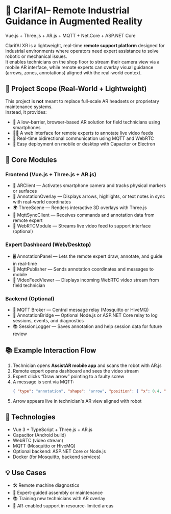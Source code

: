 # 🧠 ClarifAI– Remote Industrial Guidance in Augmented Reality  
Vue.js + Three.js + AR.js + MQTT + Net.Core + ASP.NET Core

ClarifAI XR is a lightweight, real-time **remote support platform** designed for industrial environments where operators need expert assistance to solve robotic or mechanical issues.  
It enables technicians on the shop floor to stream their camera view via a mobile AR interface, while remote experts can overlay visual guidance (arrows, zones, annotations) aligned with the real-world context.

## 🎯 Project Scope (Real-World + Lightweight)

This project is **not** meant to replace full-scale AR headsets or proprietary maintenance systems.  
Instead, it provides:
- 📱 A low-barrier, browser-based AR solution for field technicians using smartphones
- 🧑‍💻 A web interface for remote experts to annotate live video feeds
- 🔁 Real-time bidirectional communication using MQTT and WebRTC
- 🔧 Easy deployment on mobile or desktop with Capacitor or Electron

## 🧩 Core Modules

### Frontend (Vue.js + Three.js + AR.js)
- 🎥 ARClient — Activates smartphone camera and tracks physical markers or surfaces
- 🧭 AnnotationOverlay — Displays arrows, highlights, or text notes in sync with real-world coordinates
- 🌍 ThreeScene — Renders interactive 3D overlays with Three.js
- 📡 MqttSyncClient — Receives commands and annotation data from remote expert
- 🧩 WebRTCModule — Streams live video feed to support interface (optional)

### Expert Dashboard (Web/Desktop)
- 🖥 AnnotationPanel — Lets the remote expert draw, annotate, and guide in real-time
- 📡 MqttPublisher — Sends annotation coordinates and messages to mobile
- 🎥 VideoFeedViewer — Displays incoming WebRTC video stream from field technician

### Backend (Optional)
- 💬 MQTT Broker — Central message relay (Mosquitto or HiveMQ)
- 🧠 AnnotationBridge — Optional Node.js or ASP.NET Core relay to log sessions, events, and diagnostics
- 📚 SessionLogger — Saves annotation and help session data for future review

## 📚 Example Interaction Flow

1. Technician opens **AssistAR mobile app** and scans the robot with AR.js
2. Remote expert opens dashboard and sees the video stream
3. Expert clicks “Draw arrow” pointing to a faulty screw
4. A message is sent via MQTT:
   ```json
   { "type": "annotation", "shape": "arrow", "position": { "x": 0.4, "y": 1.2, "z": -0.6 } }
   ```
5. Arrow appears live in technician's AR view aligned with robot

## 🔗 Technologies
- Vue 3 + TypeScript + Three.js + AR.js
- Capacitor (Android build)
- WebRTC (video stream)
- MQTT (Mosquitto or HiveMQ)
- Optional backend: ASP.NET Core or Node.js
- Docker (for Mosquitto, backend services)

## 💡 Use Cases
- 🛠 Remote machine diagnostics
- 🤝 Expert-guided assembly or maintenance
- 📚 Training new technicians with AR overlay
- 📡 AR-enabled support in resource-limited areas
